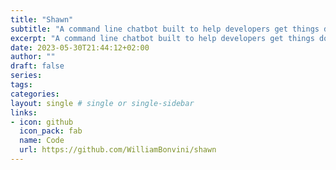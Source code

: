 ```yaml
---
title: "Shawn"
subtitle: "A command line chatbot built to help developers get things done while minimizing context switching."
excerpt: "A command line chatbot built to help developers get things done while minimizing context switching."
date: 2023-05-30T21:44:12+02:00
author: ""
draft: false
series:
tags:
categories:
layout: single # single or single-sidebar
links:
- icon: github
  icon_pack: fab
  name: Code
  url: https://github.com/WilliamBonvini/shawn
---
```

